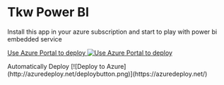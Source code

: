 # Tkw Power BI
Install this app in your azure subscription and start to play with power bi embedded service

<a href="https://portal.azure.com/#create/Microsoft.Template/uri/https%3A%2F%2Fraw.githubusercontent.com%2Ftecknoworks%2Ftkw-power-bi%2Fmaster%2Fportal-arm%2Fazuredeploy.json
" target="_blank">
	Use Azure Portal to deploy
    <img src="http://azuredeploy.net/deploybutton.png" title="Use Azure Portal to deploy" />
</a>

<span title="Automatically Deploy">
	Automatically Deploy [![Deploy to Azure](http://azuredeploy.net/deploybutton.png)](https://azuredeploy.net/)
</span>
